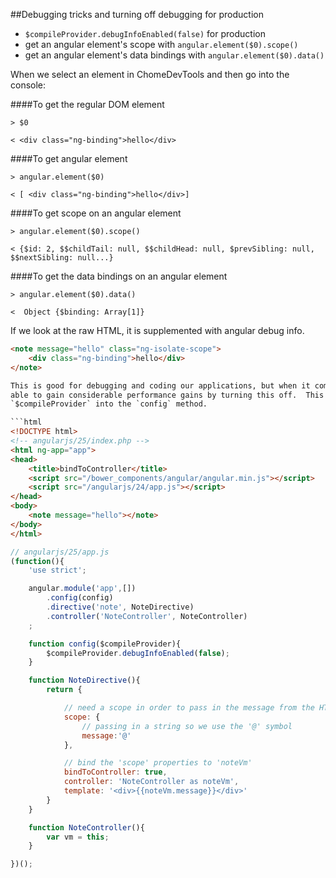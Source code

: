 ##Debugging tricks and turning off debugging for production
* `$compileProvider.debugInfoEnabled(false)` for production
* get an angular element's scope with `angular.element($0).scope()`
* get an angular element's data bindings with `angular.element($0).data()`


When we select an element in ChomeDevTools and then go into the console:

####To get the regular DOM element
```command
> $0

< <div class="ng-binding">hello</div>
```

####To get angular element
```command
> angular.element($0)

< [ <div class="ng-binding">hello</div>]
```

####To get scope on an angular element
```console
> angular.element($0).scope()

< {$id: 2, $$childTail: null, $$childHead: null, $prevSibling: null, $$nextSibling: null...}
```

####To get the data bindings on an angular element
```console
> angular.element($0).data()

<  Object {$binding: Array[1]}
```


If we look at the raw HTML, it is supplemented with angular debug info.

```html
<note message="hello" class="ng-isolate-scope">
    <div class="ng-binding">hello</div>
</note>

This is good for debugging and coding our applications, but when it comes to our production code, we are 
able to gain considerable performance gains by turning this off.  This is done by injecting 
`$compileProvider` into the `config` method.

```html
<!DOCTYPE html>
<!-- angularjs/25/index.php -->
<html ng-app="app">
<head>
    <title>bindToController</title>
    <script src="/bower_components/angular/angular.min.js"></script>
    <script src="/angularjs/24/app.js"></script>
</head>
<body>
    <note message="hello"></note>
</body>
</html>
```

```javascript
// angularjs/25/app.js
(function(){
    'use strict';

    angular.module('app',[])
        .config(config)
        .directive('note', NoteDirective)
        .controller('NoteController', NoteController)
    ;

    function config($compileProvider){
        $compileProvider.debugInfoEnabled(false);
    }

    function NoteDirective(){
        return {

            // need a scope in order to pass in the message from the HTML
            scope: {
                // passing in a string so we use the '@' symbol
                message:'@'
            },

            // bind the 'scope' properties to 'noteVm'
            bindToController: true,
            controller: 'NoteController as noteVm',
            template: '<div>{{noteVm.message}}</div>'
        }
    }

    function NoteController(){
        var vm = this;
    }

})();
```





